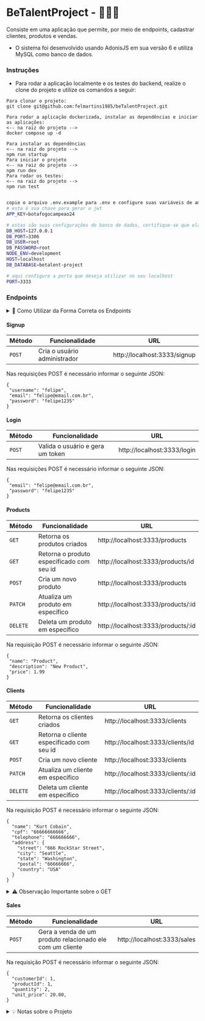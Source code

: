 # BeTalentProject - 👨🏻‍💻

Consiste em uma aplicação que permite, por meio de endpoints, cadastrar clientes, produtos e vendas.
* O sistema foi desenvolvido usando AdonisJS em sua versão 6 e utiliza MySQL como banco de dados.

### Instruções

- Para rodar a aplicação localmente e os testes do backend, realize o clone do projeto e utilize os comandos a seguir:
 ```
Para clonar o projeto:
git clone git@github.com:felmartins1985/beTalentProject.git

Para rodar a aplicação dockerizada, instalar as dependências e iniciar as aplicações:
<-- na raiz do projeto -->
docker compose up -d

Para instalar as dependências
<-- na raiz do projeto -->
npm run startup
Para iniciar o projeto
<-- na raiz do projeto -->
npm run dev
Para rodar os testes:
<-- na raiz do projeto -->
npm run test


```

```bash
copie o arquivo .env.example para .env e configure suas variáveis de ambiente
# esta é sua chave para gerar o jwt
APP_KEY=botafogocampeao24

# estas são suas configurações do banco de dados, certifique-se que elas são iguais aqui e no seu docker-compose.yml
DB_HOST=127.0.0.1
DB_PORT=3306
DB_USER=root
DB_PASSWORD=root
NODE_ENV=development
HOST=localhost
DB_DATABASE=betalent-project

# aqui configure a porta que deseja utilizar no seu localhost
PORT=3333

```
### Endpoints

<details>
  <summary> 👀 Como Utilizar da Forma Correta os Endpoints</summary>

a) Para acessar os endpoints de clients, products e sales é necessário uma autenticação utilizando o JWT como ferramenta;    
b) Então, o primeiro passo para conseguir acessar as demais rotas é criar um usuário para si, por meio do endpoint `POST /signup`;    
c) O segundo passo é fazer o login na rota `POST /login`  
d) Ao fazer o login com um usuário cadastrado, será retornado um token da seguinte forma:  


```json
{
   "type": "Bearer",
   "token": "eyJhbGciOiJIUzI1NiIsInR5cCI6IkpXVCJ9.eyJ1c2VySWQiOjIsImlhdCI6MTcyMTU5ODgzM30.CgEycI6RjNmvZmYwKSQX85bk74iLVXeUXhznK4xlTJo"
}
```

```
Após realizar o login, basta inserir no Header dos endpoints que necessitam de Token, no campo Authorization, da seguinte forma:

`Bearer {token}`
```
</details>

#### Signup

| Método | Funcionalidade | URL |
|---|---|---|
| `POST` | Cria o usuário administrador | http://localhost:3333/signup |

Nas requisições POST é necessário informar o seguinte JSON:

```
{
 "username": "felipe",
 "email": "felipe@email.com.br",
 "password": "felipe1235"
}
```

#### Login

| Método | Funcionalidade | URL |
|---|---|---|
| `POST` | Valida o usuário e gera um token | http://localhost:3333/login |

Nas requisições POST é necessário informar o seguinte JSON:

```
{
 "email": "felipe@email.com.br",
 "password": "felipe1235"
}
```
#### Products

| Método | Funcionalidade | URL |
|---|---|---|
| `GET` | Retorna os produtos criados | http://localhost:3333/products |
| `GET` | Retorna o produto especificado com seu id | http://localhost:3333/products/id |
| `POST` | Cria um novo produto | http://localhost:3333/products |
| `PATCH` | Atualiza um produto em específico | http://localhost:3333/products/:id |
| `DELETE` | Deleta um produto em específico | http://localhost:3333/products/:id |

Na requisição POST é necessário informar o seguinte JSON:
```
{
 "name": "Product",
 "description": "New Product",
 "price": 1.99 
}
```
#### Clients

| Método | Funcionalidade | URL |
|---|---|---|
| `GET` | Retorna os clientes criados | http://localhost:3333/clients |
| `GET` | Retorna o cliente especificado com seu id | http://localhost:3333/clients/id |
| `POST` | Cria um novo cliente | http://localhost:3333/clients |
| `PATCH` | Atualiza um cliente em específico | http://localhost:3333/clients/:id |
| `DELETE` | Deleta um cliente em específico | http://localhost:3333/clients/:id |

Na requisição POST é necessário informar o seguinte JSON:
```
{
  "name": "Kurt Cobain",
  "cpf": "66666666666",
  "telephone": "666666666",
  "address": {
    "street": "666 RockStar Street",
    "city": "Seattle",
    "state": "Washington",
    "postal": "66666666",
    "country": "USA"
  }
}
```
<details>
  <summary>⚠️ Observação Importante sobre o GET</summary>
  
  Ao buscar por um cliente em específico, é possivel filtrar as vendas que serão retornadas ao passar o mês e ano no endpoint.
  Exemplo: 
  `localhost:3333/clients/{id}?month={monthNumber}&year={yearNumber}`
  
</details>

#### Sales

| Método | Funcionalidade | URL |
|---|---|---|
| `POST` | Gera a venda de um produto relacionado ele com um cliente | http://localhost:3333/sales |

Na requisição POST é necessário informar o seguinte JSON:
```
{
  "customerId": 1,
  "productId": 1,
  "quantity": 2,
  "unit_price": 20.00,
}
```



<details>
  <summary>💡 Notas sobre o Projeto </summary>
  
  a) Ao pesquisar sobre a versao 6 do adonis, a sua documentação nos informa que a forma "certa" de fazer autenticação seria por meio do auth utilizando uma tabela que salvaria os tokens de acesso do usuário. Eles utilizam o que é chamado de Token Opaco.  
  b) Contudo, nada é falado sobre o jwt e não encontrei, em minhas pesquisas, documentação sobre a forma de utilizar o jwt com a versão 6 do Adonis.  
  c) Logo, ao procurar em repositórios de projetos de outros programadores, encontrei um em que a utilização do jwt é utilizada e o apliquei no meu projeto, funcionando da forma desejada.  
  d) No que diz respeito ao testes feitos, eles estão passando. Contudo, por algum motivo que não consegui descobrir, há momentos em que o node ace test falha. Mas, ao fazer o mesmo teste novamente, funciona. 
  
</details>


